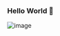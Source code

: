 ### Hello World 👋

![image](https://user-images.githubusercontent.com/45490399/131006583-67ceeb9b-ecd6-4867-a4be-7a58cbd447e5.png)



